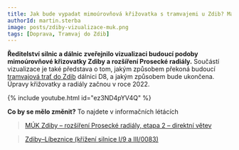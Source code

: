 ```yaml
---
title: Jak bude vypadat mimoúrovňová křižovatka s tramvajemi u Zdib? Máme vizualizaci!
authorId: martin.sterba
image: posts/zdiby-vizualizace-muk.png
tags: [Doprava, Tramvaj do Zdib]
---
```


**Ředitelství silnic a dálnic zveřejnilo vizualizaci budoucí podoby mimoúrovňové křizovatky Zdiby a rozšíření Prosecké radiály.** Součástí vizualizace je také představa o tom, jakým způsobem překoná budoucí [tramvajová trať do Zdib](https://praha8.pirati.cz/aktuality/stitky/tramvaj-do-zdib/) dálnici D8, a jakým způsobem bude ukončena. Úpravy křižovatky a radiály začnou v roce 2022.

{% include youtube.html id="ez3ND4pYV4Q" %}

**Co by se mělo změnit?** To najdete v informačních létácích

>[MÚK Zdiby – rozšíření Prosecké radiály, etapa 2 – direktní větev](https://mapapp.rsd.cz/Upload/Stavby/569/infoletak_d8-muk-zdiby-direktni-vetev.pdf)

>[Zdiby–Líbeznice (křížení silnice I/9 a III/0083)](https://mapapp.rsd.cz/Upload/Stavby/459/infoletak_s9-zdiby-libeznice.pdf)
